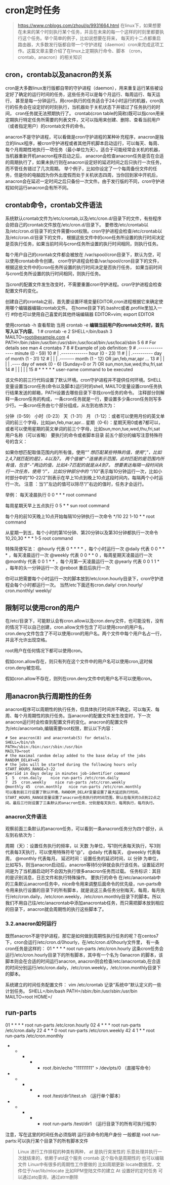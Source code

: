# cron定时任务
> https://www.cnblogs.com/zhoul/p/9931664.html
在linux下，如果想要在未来的某个时刻执行某个任务，并且在未来的每一个这样的时刻里都要执行这个任务。举个简单的例子，比如说想要在将来，
每天的十二点都重启路由器，大多数发行版都自带一个守护进程（daemon）cron来完成这项工作。这篇文章主要介绍了在linux上定期执行命令、脚本
（cron，crontab，anacron）的相关知识


## cron，crontab以及anacron的关系
cron是大多数linux发行版都自带的守护进程（daemon），用来重复运行某些被设定好了确定的运行时间的任务，这些任务可以是每个月运行、每周运行、每天运行，
甚至是每一分钟运行。用cron执行的任务适合于24小时运行的机器，cron执行的任务会在设定好的时刻执行，当机器处于关机状态下并错过了任务执行的时间，
cron任务就无法预期执行了。
crontab(cron table的简称)既可以指cron用来定期执行特定任务所需要的列表文件，又可以指用来创建、删除、查看当前用户（或者指定用户）的crontab文件的命令。

anacron不是守护进程，可以看做是cron守护进程的某种补充程序，anacron是独立的linux程序，被cron守护进程或者其他开机脚本启动运行，可以每天、每周、
每个月周期性地执行一项任务（最小单位为天）。适合于可能经常会关机的机器，当机器重新开机anacron程序启动之后，
anacron会检查anacron任务是否在合适的周期执行了，如果未执行则在anacron设定好的延迟时间之后只执行一次任务，而不管任务错过了几次周期。
举个例子，比如你设定了一个每周备份文件的任务，但是你的电脑因为你外出度假而处于关机状态四周，当你回到家中开机后，anacron会在延迟一定时间之后只备份一次文件。由于发行版的不同，cron守护进程如何运行anacron会有所不同。

## crontab命令，crontab文件语法

系统默认crontab文件为/etc/crontab,以及/etc/cron.d/目录下的文件，有些程序会把自己的crontab文件放在/etc/cron.d/目录下。
要修改/etc/crontab以及/etc/cron.d/目录下的文件需要root权限。cron守护进程会检查/etc/crontab以及/etc/cron.d/目录下的文件，
根据这些文件中的cron任务所设置的执行时间决定是否执行任务，如果当前时间与cron任务所设置的执行时间相同，则执行任务。

每个用户自己的crontab文件都会被放在 /var/spool/cron目录下，默认为空，可以使用crontab命令创建。
cron守护进程会检查/var/spool/cron目录下的文件，根据这些文件中的cron任务所设置的执行时间决定是否执行任务，
如果当前时间与cron任务所设置的执行时间相同，则执行任务。

当cron的配置文件发生改变时，不需要重置cron守护进程。cron守护进程会检查配置文件的变化。

创建自己的crontab之前，首先要设置环境变量EDITOR,cron进程根据它来确定使用哪个编辑器编辑crontab文件。
在home目录下的.bashrc或者.profile里加入一行
#你也可以使用自己喜爱的其他终端编辑器
EDITOR=vim; export EDITOR

使用crontab -h 查看帮助
当用 crontab -e **编辑当前用户的crontab文件时，首先写入以下内容**。
1 # crontab -e
 2 SHELL=/bin/bash
 3 MAILTO=root@example.com
 4 PATH=/bin:/sbin:/usr/bin:/usr/sbin:/usr/local/bin:/usr/local/sbin
 5 
 6 # For details see man 4 crontabs
 7 
 8 # Example of job definition:
 9 # .---------------- minute (0 - 59)
10 # | .------------- hour (0 - 23)
11 # | | .---------- day of month (1 - 31)
12 # | | | .------- month (1 - 12) OR jan,feb,mar,apr ...
13 # | | | | .---- day of week (0 - 6) (Sunday=0 or 7) OR sun,mon,tue,wed,thu,fri,sat
14 # | | | | |
15 # * * * * * user-name command to be executed

该文件的前三行代码设置了默认环境。cron守护进程并不提供任何环境。SHELL变量设置当cron任务(命令以及脚本)运行时的shell,
MAILTO变量设置cron任务执行结果发送的邮箱，PATH设置去哪些目录下寻找cron任务的命令。
注释部分则解释一条cron任务的构成，一条cron任务就是一行，要设置多少条cron任务则写多少行。一条cron任务由七个部分组成，从左到右依次为：

分钟（0-59）
小时（0-23）
天（1-31）
月 （1-12）：或者可以使用月份的英文单词的前三个字母，比如jan,feb,mar,apr...
星期（0-6）：星期天用0或者7都可以，或者可以使用星期的英文单词的前三个字母，比如sun,mon,tue,wed,thu,fri,sat
用户名称（可以省略）
要执行的命令或者脚本目录
前五个部分的编写注意特殊符号的含义：

如果你想匹配取值范围内的所有值，使用“*”
想匹配某些特殊的值，使用“,”，比如2,4,7就匹配的是2，4以及7。
两个值被“-”连接表示范围，此时匹配的是范围内所有值，包含“-”两边的值，比如4-7匹配的就是从4到7。
想要表达每隔一段时间执行一次任务，使用 “/”， 比如分钟部分中的 “*/10”表示每10分钟运行一次，比如小时部分中的“10-22/2”则表示在早上10点到晚上10点这段时间内，每隔两个小时运行一次。 注意 ：当“/”左边的值可以除尽“/”右边的值时，任务才会运行。

举例： 
每天凌晨执行
0 0 * * * root command

每周星期天早上五点执行
0 5 * * sun root command

每个月的前10天晚上10点开始每隔10分钟执行一次命令
*/10 22 1-10 * * root command

从星期一到五，每个小时的第10分钟、第20分钟以及第30分钟都执行一次命令
10,20,30 * * * 1-5 root command

特殊简便写法：
@hourly 代表 0 * * * * ，每个小时运行一次
@daily 代表 0 0 * * * ，每天凌晨运行一次
@weekly 代表 0 0 * * 0 ，每周星期天凌晨运行一次
@monthly 代表 0 0 1 * * ，每个月第一天凌晨运行一次
@yearly 代表 0 0 1 1 * ，每年的头一分钟运行一次
@reboot 重启后执行一次

你可以把需要每个小时运行一次的脚本放到/etc/cron.hourly目录下，cron守护进程会每个小时都运行一次。
当然/etc下面还有cron.daily/  cron.hourly/ cron.monthly/ weekly/

## 限制可以使用cron的用户

在/etc/目录下，可能默认会有cron.allow以及cron.deny文件，也可能没有，没有的情况下可以自己创建，cron.allow文件包含了可以使用cron的用户名，cron.deny文件包含了不可以使用cron的用户名。两个文件中每个用户名占一行，并且不允许出现空格。

root用户在任何情况下都可以使用cron。

假如cron.allow存在，则只有列在这个文件中的用户名可以使用cron,这时候cron.deny被忽视。

假如cron.allow不存在，则列在cron.deny文件中的用户名不可以使用cron。


## 用anacron执行周期性的任务

anacron程序可以周期性的执行任务，但具体执行时间并不确定。可以每天、每周、每个月周期性的执行任务。当anacron的配置文件发生改变时，下一次anacron运行时会检查到配置文件的变化。anacron的配置文件为/etc/anacrontab,编辑需要root权限，默认以下内容：

```
# See anacron(8) and anacrontab(5) for details.
SHELL=/bin/sh
PATH=/sbin:/bin:/usr/sbin:/usr/bin
MAILTO=root
# the maximal random delay added to the base delay of the jobs
RANDOM_DELAY=45
# the jobs will be started during the following hours only
START_HOURS_RANGE=3-22
#period in days delay in minutes job-identifier command
1  5  cron.daily    nice run-parts /etc/cron.daily
7  25  cron.weekly    nice run-parts /etc/cron.weekly
@monthly 45  cron.monthly   nice run-parts /etc/cron.monthly
可以看到前三行设置了默认环境，RANDOM_DELAY变量设置了最大延迟执行时间，START_HOURS_RANGE变量设置了anacron任务执行的时间范围，默认在每天的3点到22点之间。最后三行则设置了三条默认的anacron任务，分别是每天执行，每周执行，每月执行。
```

### anacron文件语法

观察前面三条默认的anacron任务，可以看到一条anacron任务分为四个部分，从左到右依次为：

周期（天）：设置任务执行的频率，以 天数 为单位，写1则代表每天执行，写3则代表每3天执行，可以使用特殊符号“@”， @daily 代表每天， @weekly 代表每周， @monthly 代表每月。
延迟时间：设置任务的延迟时间，以 分钟 为单位，比如写5，则当anacron启动后，anacron等待5分钟就会执行该任务。设置延迟时间是为了当机器启动时不会因为执行很多anacron任务而过载。
任务标识：其目的是识别消息，日志文件和执行特殊操作。
要执行的命令
在/etc/anacrontab中的三条默认anacron任务中，nice命令用来调整后面命令的优先级，run-parts命令用来执行设置的目录下的所有脚本，就是说这三条任务分别每天，每周，每月执行/etc/cron.daily，/etc/cron.weekly，/etc/cron.monthly目录下的脚本。所以我们不用自己往/etc/anacrontab中添加anacrontab任务，而只需把脚本放到相应的目录下，anacron就会周期性的执行这些脚本了。

### 3.2.anacron如何运行

既然anacron不是守护进程，那它是如何做到周期性执行任务的呢？在centos7下，cron会运行/etc/cron.d/0hourly，在/etc/cron.d/0hourly文件里，
有一条cron任务是这样的：
01 * * * * root run-parts /etc/cron.hourly
这条cron任务会运行/etc/cron.hourly目录下的所有脚本，其中有一个名为 0anacron 的脚本，该脚本则会在合适的时间运行anacron,
anacron则会检查/etc/anacrontab,在合适的时间分别运行/etc/cron.daily，/etc/cron.weekly，/etc/cron.monthly目录下的脚本。

系统建立的时间任务配置文件：
 vim /etc/crontab 记录“系统中”默认定义的一些计划任务。
SHELL=/bin/bash
PATH=/sbin:/bin:/usr/sbin:/usr/bin
MAILTO=root
HOME=/

## run-parts
01 * * * * root run-parts /etc/cron.hourly
02 4 * * * root run-parts /etc/cron.daily
22 4 * * 0 root run-parts /etc/cron.weekly
42 4 1 * * root run-parts /etc/cron.monthly

*    *    *    *    * root /bin/echo "111111111" > /dev/pts/0 （直接写命令）
* * * * * root /test/dir1/test.sh （运行单个脚本）
* * * * * root run-parts /test/dir1 （运行目录下的所有可执行程序）


注意，写在这里的时间任务必须指明 运行该命令的用户身份
一般都是 root
run-parts:可以执行某个目录下的所有脚本文件




> Linux 进行工作排程的种类有两种，
at 是执行突发性的 乐意处理并执行一次就结束的，依赖于atd这个服务
crontab 这个指令是周期性的  也可以编辑文件
Linux中有很多的周期性工作要做的  比如周期更新 locate数据库，文件位于/var/lib/mlocate
	比如RPM登陆文件的建立
At 设置好的定时任务 可以通过atq查询，通过atrm删除